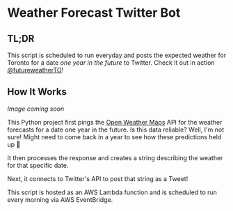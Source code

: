 # Weather Forecast Twitter Bot

## TL;DR

This script is scheduled to run everyday and posts the expected weather for Toronto for a date *one year in the future* to Twitter. Check it out in action [@futureweatherTO](https://twitter.com/futureweatherTO)!

## How It Works

*Image coming soon*

This Python project first pings the [Open Weather Maps](https://en.wikipedia.org/wiki/OpenWeatherMap) API for the weather forecasts for a date one year in the future. Is this data reliable? Well, I'm not sure! Might need to come back in a year to see how these predictions held up 👀

It then processes the response and creates a string describing the weather for that specific date.

Next, it connects to Twitter's API to post that string as a Tweet!

This script is hosted as an AWS Lambda function and is scheduled to run every morning via AWS EventBridge.